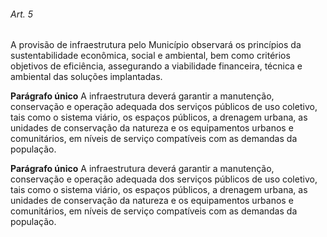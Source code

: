 
###### Art. 5
A provisão de infraestrutura pelo Município observará os princípios da sustentabilidade econômica, social e ambiental, bem como critérios objetivos de eficiência, assegurando a viabilidade financeira, técnica e ambiental das soluções implantadas.

**Parágrafo único** A infraestrutura deverá garantir a manutenção, conservação e operação adequada dos serviços públicos de uso coletivo, tais como o sistema viário, os espaços públicos, a drenagem urbana, as unidades de conservação da natureza e os equipamentos urbanos e comunitários, em níveis de serviço compatíveis com as demandas da população.

**Parágrafo único** A infraestrutura deverá garantir a manutenção, conservação e operação adequada dos serviços públicos de uso coletivo, tais como o sistema viário, os espaços públicos, a drenagem urbana, as unidades de conservação da natureza e os equipamentos urbanos e comunitários, em níveis de serviço compatíveis com as demandas da população.
